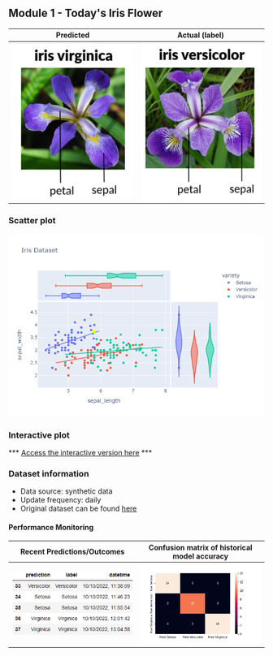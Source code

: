 
## Module 1 - Today's Iris Flower 

| Predicted | Actual (label)
|--------|------- 
| ![Iris](https://raw.githubusercontent.com/bensnow6/serverless-ml-course/main/assets/module1/latest_iris.png) | ![Iris](https://raw.githubusercontent.com/bensnow6/serverless-ml-course/main/assets/module1/actual_iris.png) 

### Scatter plot
![Scatter plot](https://raw.githubusercontent.com/bensnow6/serverless-ml-course/main/assets/module1/scatter_plot.png)

### Interactive plot
*** [Access the interactive version here](https://bensnow6.github.io/iris_interactive/) ***

### Dataset information
 * Data source: synthetic data
 * Update frequency: daily
 * Original dataset can be found [here](https://repo.hops.works/master/hopsworks-tutorials/data/iris.csv)

#### Performance Monitoring 

| Recent Predictions/Outcomes | Confusion matrix of historical model accuracy 
|--------|------- 
| ![Recent predictions](https://raw.githubusercontent.com/bensnow6/serverless-ml-course/main/assets/module1/df_recent.png) | ![Confusion Matrix](https://raw.githubusercontent.com/bensnow6/serverless-ml-course/main/assets/module1/confusion_matrix.png)


